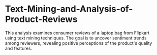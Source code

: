# Text-Mining-and-Analysis-of-Product-Reviews
This analysis examines consumer reviews of a laptop bag from Flipkart using text mining techniques. The goal is to uncover sentiment trends among reviewers, revealing positive perceptions of the product's quality and features.
